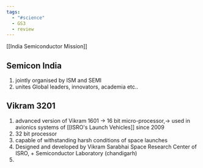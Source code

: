 ```yaml
---
tags:
  - "#science"
  - GS3
  - review
---
```

[[India Semiconductor Mission]]
## Semicon India 
1. jointly organised by ISM and SEMI
2. unites Global leaders, innovators, academia etc..

## Vikram 3201
1. advanced version of Vikram 1601 -> 16 bit micro-processor,-> used in avionics systems of [[ISRO's Launch Vehicles]] since 2009
2. 32 bit processor
3. capable of withstanding harsh conditions of space launches
4. Designed and developed by Vikram Sarabhai Space Research Center of ISRO, + Semiconductor Laboratory (chandigarh)
5. 